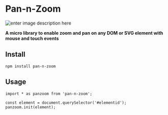 # Pan-n-Zoom
![enter image description here](https://travis-ci.org/abhishekkhandait/pan-n-zoom.svg?branch=master)

**A micro library to enable zoom and pan on any DOM or SVG element with mouse and touch events**

## Install
    npm install pan-n-zoom

## Usage

    import * as panzoom from 'pan-n-zoom';
	
	const element = document.querySelector('#elementid');
	panzoom.init(element);
